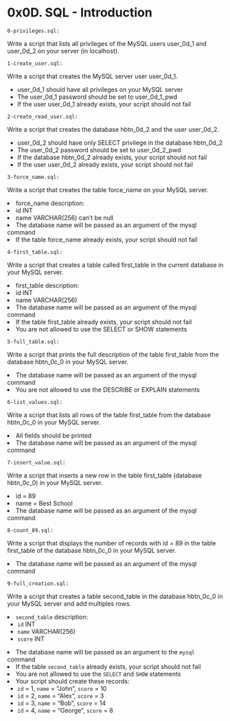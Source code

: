 # 0x0D. SQL - Introduction

<code>0-privileges.sql:</code> <p>Write a script that lists all privileges of the MySQL users user_0d_1 and user_0d_2 on your server (in localhost).</p>

<code>1-create_user.sql:</code> <p>Write a script that creates the MySQL server user user_0d_1.</p>
<ul>
    <li>user_0d_1 should have all privileges on your MySQL server</li>
    <li>The user_0d_1 password should be set to user_0d_1_pwd</li>
    <li>If the user user_0d_1 already exists, your script should not fail</li>
</ul>

<code>2-create_read_user.sql:</code> <p>Write a script that creates the database hbtn_0d_2 and the user user_0d_2.</p>
<ul>
	<li>user_0d_2 should have only SELECT privilege in the database hbtn_0d_2</li>
 	<li>The user_0d_2 password should be set to user_0d_2_pwd</li>
 	<li>If the database hbtn_0d_2 already exists, your script should not fail</li>
 	<li>If the user user_0d_2 already exists, your script should not fail</li>
</ul>

<code>3-force_name.sql:</code> <p>Write a script that creates the table force_name on your MySQL server.</p>
<lu>
	<li>force_name description:</li>
        <li>id INT</li>
	<li>name VARCHAR(256) can’t be null</li>
    	<li>The database name will be passed as an argument of the mysql command</li>
    	<li>If the table force_name already exists, your script should not fail</li>
</lu>

<code>4-first_table.sql:</code> <p>Write a script that creates a table called first_table in the current database in your MySQL server.</p>
<lu>
	<li>first_table description:</li>
 	<li>id INT</li>
   	<li>name VARCHAR(256)</li>
	<li>The database name will be passed as an argument of the mysql command</li>
 	<li>If the table first_table already exists, your script should not fail</li>
 	<li>You are not allowed to use the SELECT or SHOW statements</li>
</lu>

<code>5-full_table.sql:</code> <p>Write a script that prints the full description of the table first_table from the database hbtn_0c_0 in your MySQL server.</p>
<lu>
	<li>The database name will be passed as an argument of the mysql command</li>
	<li>You are not allowed to use the DESCRIBE or EXPLAIN statements</li>
</lu>

<code>6-list_values.sql:</code> <p>Write a script that lists all rows of the table first_table from the database hbtn_0c_0 in your MySQL server.</p>
<lu>
	<li>All fields should be printed</li>
	<li>The database name will be passed as an argument of the mysql command</li>
</lu>

<code>7-insert_value.sql:</code> <p>Write a script that inserts a new row in the table first_table (database hbtn_0c_0) in your MySQL server.</p>
<lu>
	<li>id = 89</li>
	<li>name = Best School</li>
	<li>The database name will be passed as an argument of the mysql command</li>
</lu>

<code>8-count_89.sql:</code> <p>Write a script that displays the number of records with id = 89 in the table first_table of the database hbtn_0c_0 in your MySQL server.</p>
<lu>
	<li>The database name will be passed as an argument of the mysql command</li>
</lu>

<code>9-full_creation.sql:</code> <p>Write a script that creates a table second_table in the database hbtn_0c_0 in your MySQL server and add multiples rows.</p>

<li><code>second_table</code> description:

<ul>
<li><code>id</code> INT</li>
<li><code>name</code> VARCHAR(256)</li>
<li><code>score</code> INT</li>
</ul></li>
<li>The database name will be passed as an argument to the <code>mysql</code> command</li>
<li>If the table <code>second_table</code> already exists, your script should not fail</li>
<li>You are not allowed to use the <code>SELECT</code> and <code>SHOW</code> statements</li>
<li>Your script should create these records:

<ul>
<li><code>id</code> = 1, <code>name</code> = “John”, <code>score</code> = 10</li>
<li><code>id</code> = 2, <code>name</code> = “Alex”, <code>score</code> = 3</li>
<li><code>id</code> = 3, <code>name</code> = “Bob”, <code>score</code> = 14</li>
<li><code>id</code> = 4, <code>name</code> = “George”, <code>score</code> = 8</li>
</ul></li>

